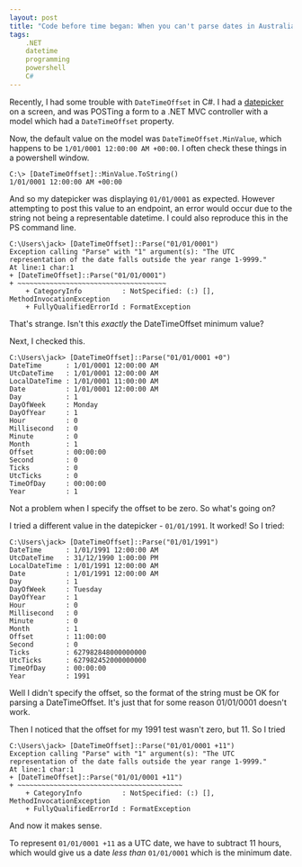 ```yaml
---
layout: post
title: "Code before time began: When you can't parse dates in Australia"
tags:
    .NET
    datetime
    programming
    powershell
    C#
---
```

Recently, I had some trouble with `DateTimeOffset` in C#. I had a [datepicker](https://jqueryui.com/datepicker/) on a screen, and was POSTing a form to a .NET MVC controller with a model which had a `DateTimeOffset` property.  

Now, the default value on the model was `DateTimeOffset.MinValue`, which happens to be `1/01/0001 12:00:00 AM +00:00`. I often check these things in a powershell window.  

~~~
C:\> [DateTimeOffset]::MinValue.ToString()
1/01/0001 12:00:00 AM +00:00
~~~

And so my datepicker was displaying `01/01/0001` as expected. However attempting to post this value to an endpoint, an error would occur due to the string not being a representable datetime. I could also reproduce this in the PS command line. 
~~~
C:\Users\jack> [DateTimeOffset]::Parse("01/01/0001")
Exception calling "Parse" with "1" argument(s): "The UTC representation of the date falls outside the year range 1-9999."
At line:1 char:1
+ [DateTimeOffset]::Parse("01/01/0001")
+ ~~~~~~~~~~~~~~~~~~~~~~~~~~~~~~~~~~~~~
    + CategoryInfo          : NotSpecified: (:) [], MethodInvocationException
    + FullyQualifiedErrorId : FormatException
~~~
    
That's strange. Isn't this *exactly* the DateTimeOffset minimum value? 

Next, I checked this. 
~~~
C:\Users\jack> [DateTimeOffset]::Parse("01/01/0001 +0")
DateTime      : 1/01/0001 12:00:00 AM
UtcDateTime   : 1/01/0001 12:00:00 AM
LocalDateTime : 1/01/0001 11:00:00 AM
Date          : 1/01/0001 12:00:00 AM
Day           : 1
DayOfWeek     : Monday
DayOfYear     : 1
Hour          : 0
Millisecond   : 0
Minute        : 0
Month         : 1
Offset        : 00:00:00
Second        : 0
Ticks         : 0
UtcTicks      : 0
TimeOfDay     : 00:00:00
Year          : 1
~~~

Not a problem when I specify the offset to be zero. So what's going on?

I tried a different value in the datepicker - `01/01/1991`. It worked! So I tried:
~~~ 
C:\Users\jack> [DateTimeOffset]::Parse("01/01/1991")
DateTime      : 1/01/1991 12:00:00 AM
UtcDateTime   : 31/12/1990 1:00:00 PM
LocalDateTime : 1/01/1991 12:00:00 AM
Date          : 1/01/1991 12:00:00 AM
Day           : 1
DayOfWeek     : Tuesday
DayOfYear     : 1
Hour          : 0
Millisecond   : 0
Minute        : 0
Month         : 1
Offset        : 11:00:00
Second        : 0
Ticks         : 627982848000000000
UtcTicks      : 627982452000000000
TimeOfDay     : 00:00:00
Year          : 1991
~~~

Well I didn't specify the offset, so the format of the string must be OK for parsing a DateTimeOffset. It's just that for some reason 01/01/0001 doesn't work. 

Then I noticed that the offset for my 1991 test wasn't zero, but 11. So I tried
~~~
C:\Users\jack> [DateTimeOffset]::Parse("01/01/0001 +11")
Exception calling "Parse" with "1" argument(s): "The UTC representation of the date falls outside the year range 1-9999."
At line:1 char:1
+ [DateTimeOffset]::Parse("01/01/0001 +11")
+ ~~~~~~~~~~~~~~~~~~~~~~~~~~~~~~~~~~~~~~~~~
    + CategoryInfo          : NotSpecified: (:) [], MethodInvocationException
    + FullyQualifiedErrorId : FormatException
~~~

And now it makes sense.  

To represent `01/01/0001 +11` as a UTC date, we have to subtract 11 hours, which would give us a date *less than* `01/01/0001` which is the minimum date. 